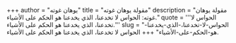 +++
author = "يوهان غوته"
title = "مقولة يوهان غوته"
description = "مقولة يوهان غوته: الحواس لا تخدعنا، الذي يخدعنا هو الحكم على الأشياء."
quote = '''الحواس لا تخدعنا، الذي يخدعنا هو الحكم على الأشياء.'''
slug = "الحواس-لا-تخدعنا،-الذي-يخدعنا-هو-الحكم-على-الأشياء"
+++
الحواس لا تخدعنا، الذي يخدعنا هو الحكم على الأشياء.
